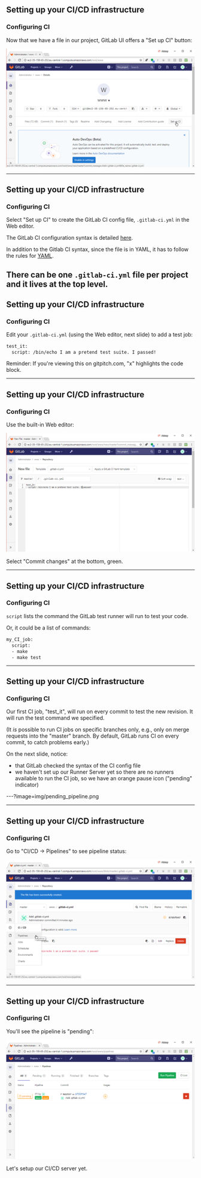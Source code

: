 ## Setting up your CI/CD infrastructure
### Configuring CI

Now that we have a file in our project, GitLab UI offers a "Set up CI" button:

![notice the "Set up CI" button](img/setup_ci.png)

---

## Setting up your CI/CD infrastructure
### Configuring CI

Select "Set up CI" to create the GitLab CI config file, `.gitlab-ci.yml` in the Web editor.

The GitLab CI configuration syntax is detailed
[here](https://docs.gitlab.com/ce/ci/yaml/README.html).

In addition to the Gitlab CI syntax, since the file is in YAML,
it has to follow the rules for [YAML](http://yaml.org).

There can be one `.gitlab-ci.yml` file per project and it lives at the top level.
---
## Setting up your CI/CD infrastructure
### Configuring CI

Edit your `.gitlab-ci.yml` (using the Web editor, next slide) to add a test job:


```console
test_it:
  script: /bin/echo I am a pretend test suite. I passed!
```
Reminder: If you're viewing this on gitpitch.com, "x" highlights the code block.


---
## Setting up your CI/CD infrastructure
### Configuring CI

Use the built-in Web editor:

![img](img/pretend_test_1.png)

Select "Commit changes" at the bottom, green.

---

## Setting up your CI/CD infrastructure
### Configuring CI

`script` lists the command the GitLab test runner will run to test your code.

Or, it could be a list of commands:

```console
my_CI_job:
  script:
  - make
  - make test
```


---


## Setting up your CI/CD infrastructure
### Configuring CI

Our first CI job, "test_it", will run on every commit 
to test the new revision. It will run the test command
we specified.

(It _is_ possible to run CI jobs on specific branches
only, e.g., only on merge requests into the "master" branch.
By default, GitLab runs CI on every commit,
to catch problems early.)

On the next slide, notice:
- that GitLab checked the syntax of the CI config file
- we haven't set up our Runner Server yet so there are no runners available to run the CI job, so we have an orange pause icon ("pending" indicator)

---?image=img/pending_pipeline.png

---
## Setting up your CI/CD infrastructure
### Configuring CI
Go to "CI/CD -> Pipelines" to see pipeline status:

![pipelines menu](img/pipelines_menu.png)

---
## Setting up your CI/CD infrastructure
### Configuring CI
You'll see the pipeline is "pending":

![stuck pipeline](img/stuck_pipeline.png)

Let's setup our CI/CD server yet.
